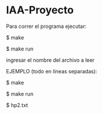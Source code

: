 ﻿# IAA-Proyecto

Para correr el programa ejecutar:

$ make

$ make run

  ingresar el nombre del archivo a leer
  
EJEMPLO (todo en lineas separadas):

$ make

$ make run

$ hp2.txt
